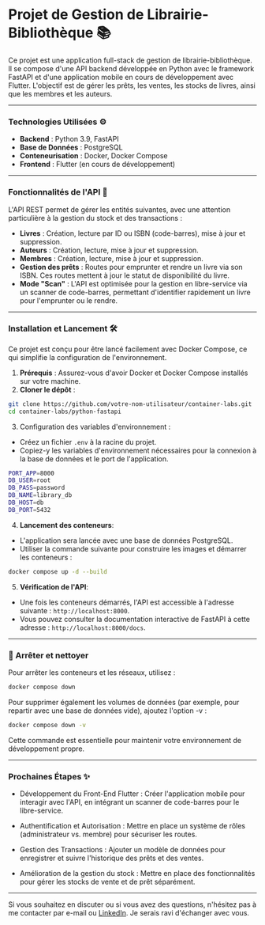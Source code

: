 # Projet de Gestion de Librairie-Bibliothèque 📚

Ce projet est une application full-stack de gestion de librairie-bibliothèque. Il se compose d'une API backend développée en Python avec le framework FastAPI et d'une application mobile en cours de développement avec Flutter. L'objectif est de gérer les prêts, les ventes, les stocks de livres, ainsi que les membres et les auteurs.

---

### Technologies Utilisées ⚙️

- **Backend** : Python 3.9, FastAPI
- **Base de Données** : PostgreSQL
- **Conteneurisation** : Docker, Docker Compose
- **Frontend** : Flutter (en cours de développement)

---

### Fonctionnalités de l'API 🚀

L'API REST permet de gérer les entités suivantes, avec une attention particulière à la gestion du stock et des transactions :

- **Livres** : Création, lecture par ID ou ISBN (code-barres), mise à jour et suppression.
- **Auteurs** : Création, lecture, mise à jour et suppression.
- **Membres** : Création, lecture, mise à jour et suppression.
- **Gestion des prêts** : Routes pour emprunter et rendre un livre via son ISBN. Ces routes mettent à jour le statut de disponibilité du livre.
- **Mode "Scan"** : L'API est optimisée pour la gestion en libre-service via un scanner de code-barres, permettant d'identifier rapidement un livre pour l'emprunter ou le rendre.

---

### Installation et Lancement 🛠️

Ce projet est conçu pour être lancé facilement avec Docker Compose, ce qui simplifie la configuration de l'environnement.

1. **Prérequis** : Assurez-vous d'avoir Docker et Docker Compose installés sur votre machine.
2. **Cloner le dépôt** :
```sh
git clone https://github.com/votre-nom-utilisateur/container-labs.git
cd container-labs/python-fastapi
```

3. Configuration des variables d'environnement :

-   Créez un fichier ```.env``` à la racine du projet.
-   Copiez-y les variables d'environnement nécessaires pour la connexion à la base de données et le port de l'application.
	
```sh
PORT_APP=8000
DB_USER=root
DB_PASS=password
DB_NAME=library_db
DB_HOST=db
DB_PORT=5432
```

4. **Lancement des conteneurs**:
- L'application sera lancée avec une base de données PostgreSQL.
- Utiliser la commande suivante pour construire les images et démarrer les conteneurs :
```sh
docker compose up -d --build
``` 
5. **Vérification de l'API**:
- Une fois les conteneurs démarrés, l'API est accessible à l'adresse suivante : ```http://localhost:8000```.
- Vous pouvez consulter la documentation interactive de FastAPI à cette adresse : ```http://localhost:8000/docs```.

---
### 🛑 Arrêter et nettoyer

Pour arrêter les conteneurs et les réseaux, utilisez :
```sh
docker compose down
```
Pour supprimer également les volumes de données (par exemple, pour repartir avec une base de données vide), ajoutez l'option -v :
```sh
docker compose down -v
```
Cette commande est essentielle pour maintenir votre environnement de développement propre.

---
### Prochaines Étapes ✨

- Développement du Front-End Flutter : Créer l'application mobile pour interagir avec l'API, en intégrant un scanner de code-barres pour le libre-service.

- Authentification et Autorisation : Mettre en place un système de rôles (administrateur vs. membre) pour sécuriser les routes.

- Gestion des Transactions : Ajouter un modèle de données pour enregistrer et suivre l'historique des prêts et des ventes.

- Amélioration de la gestion du stock : Mettre en place des fonctionnalités pour gérer les stocks de vente et de prêt séparément.

---
Si vous souhaitez en discuter ou si vous avez des questions, n'hésitez pas à me contacter par e-mail ou [LinkedIn](https://www.linkedin.com/in/el-beressa/). Je serais ravi d'échanger avec vous.